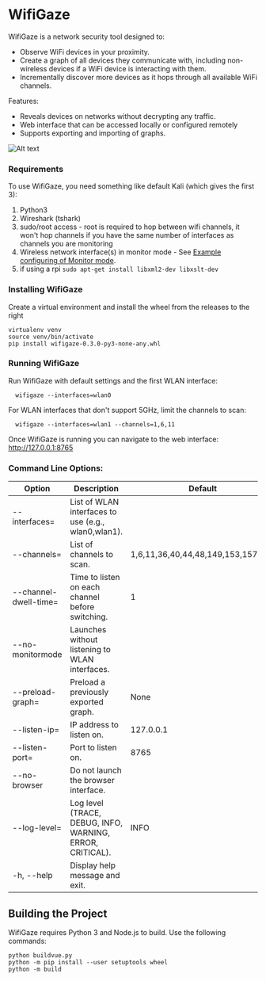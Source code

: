 # WifiGaze
WifiGaze is a network security tool designed to:
- Observe WiFi devices in your proximity.
- Create a graph of all devices they communicate with, including non-wireless devices if a WiFi device is interacting with them.
- Incrementally discover more devices as it hops through all available WiFi channels.

Features:
- Reveals devices on networks without decrypting any traffic.
- Web interface that can be accessed locally or configured remotely
- Supports exporting and importing of graphs.

![Alt text](WifiGazeScreenshot.png?raw=true "WifiGaze example network screenshot")

### Requirements
To use WifiGaze, you need something like default Kali (which gives the first 3):
1. Python3
2. Wireshark (tshark)
3. sudo/root access - root is required to hop between wifi channels, it won't hop channels if you have the same number of interfaces as channels you are monitoring
4. Wireless network interface(s) in monitor mode - See [Example configuring of Monitor mode](https://github.com/aircrack-ng/rtl8812au).
5. if using a rpi `sudo apt-get install libxml2-dev libxslt-dev`

### Installing WifiGaze

Create a virtual environment and install the wheel from the releases to the right
```
virtualenv venv
source venv/bin/activate
pip install wifigaze-0.3.0-py3-none-any.whl
```

### Running WifiGaze

Run WifiGaze with default settings and the first WLAN interface:
```
  wifigaze --interfaces=wlan0
```

For WLAN interfaces that don't support 5GHz, limit the channels to scan:
```
  wifigaze --interfaces=wlan1 --channels=1,6,11
```

Once WifiGaze is running you can navigate to the web interface: http://127.0.0.1:8765

### Command Line Options:

| Option | Description | Default |
| ------ | ----------- | ------- |
| --interfaces=<interfaces> | List of WLAN interfaces to use (e.g., wlan0,wlan1). | |
| --channels=<channels> | List of channels to scan. | 1,6,11,36,40,44,48,149,153,157,161 |
| --channel-dwell-time=<seconds> | Time to listen on each channel before switching. | 1 |
| --no-monitormode | Launches without listening to WLAN interfaces. | |
| --preload-graph=<path to json> | Preload a previously exported graph. | None |
| --listen-ip=<ip> | IP address to listen on. | 127.0.0.1 |
| --listen-port=<port> | Port to listen on. | 8765 |
| --no-browser | Do not launch the browser interface. | |
| --log-level=<level> | Log level (TRACE, DEBUG, INFO, WARNING, ERROR, CRITICAL). | INFO |
| -h, --help | Display help message and exit. | |

## Building the Project

WifiGaze requires Python 3 and Node.js to build. Use the following commands: 
```
python buildvue.py
python -m pip install --user setuptools wheel
python -m build
```



